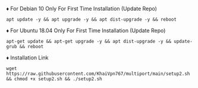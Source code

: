 ♦️ For Debian 10 Only For First Time Installation (Update Repo)
```
apt update -y && apt upgrade -y && apt dist-upgrade -y && reboot
```

♦️ For Ubuntu 18.04 Only For First Time Installation (Update Repo)
```
apt-get update && apt-get upgrade -y && apt dist-upgrade -y && update-grub && reboot
```
♦️ Installation Link
```
wget https://raw.githubusercontent.com/KhaiVpn767/multiport/main/setup2.sh && chmod +x setup2.sh && ./setup2.sh

```
